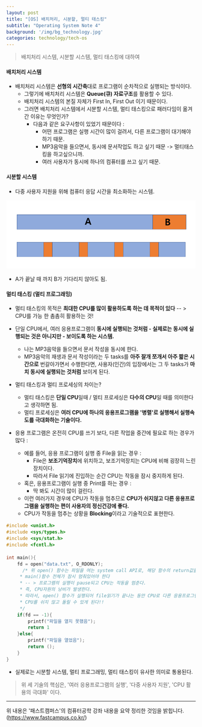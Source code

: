 ```yaml
---
layout: post
title: "[OS] 배치처리, 시분할, 멀티 태스킹"
subtitle: "Operating System Note 4"
background: '/img/bg_technology.jpg'
categories: technology/tech-os
---
```



> 배치처리 시스템, 시분할 시스템, 멀티 태스킹에 대하여



#### 배치처리 시스템

- 배치처리 시스템은 **선형의 시간축**대로 프로그램이 순차적으로 실행되는 방식이다.
  - 그렇기에 배치처리 시스템은 **Queue(큐) 자료구조**를 활용할 수 있다.
  - 배치처리 시스템의 본질 자체가 First In, First Out 이기 때문이다.
  - 그러면 배치처리 시스템에서 시분할 시스템, 멀티 태스킹으로 패러다임이 옮겨간 이유는 무엇인가? 
    - 다음과 같은 요구사항이 있었기 때문이다 : 
      - 어떤 프로그램은 실행 시간이 많이 걸려서, 다른 프로그램이 대기해야 하기 때문.
      - MP3음악을 들으면서, 동시에 문서작업도 하고 싶기 때문 -> 멀티태스킹을 하고싶으니까.
      - 여러 사용자가 동시에 하나의 컴퓨터를 쓰고 싶기 때문.




#### 시분할 시스템

- 다중 사용자 지원을 위해 컴퓨터 응답 시간을 최소화하는 시스템.

![image_1](https://github.com/Sol-cito/OS/blob/main/img/Note2_1.png?raw=true)

- A가 끝날 때 까지 B가 기다리지 않아도 됨.



#### 멀티 태스킹 (멀티 프로그래밍)

- 멀티 태스킹의 목적은 **최대한 CPU를 많이 활용하도록 하는 데 목적이 있다** -- > CPU를 가능 한 촘촘히 활용하는 것!

- 단일 CPU에서, 여러 응용프로그램이 **동시에 실행되는 것처럼 - 실제로는 동시에 실행되는 것은 아니지만 - 보이도록 하는 시스템.**
  - 나는 MP3음악을 들으면서 문서 작성을 동시에 한다.
  - MP3음악의 재생과 문서 작성이라는 두 tasks를 **아주 잘개 쪼개서 아주 짧은 시간으로** 번갈아가면서 수행한다면, 사용자(인간)의 입장에서는 그 두 tasks가 **마치 동시에 실행되는 것처럼** 보이게 된다.

- 멀티 태스킹과 멀티 프로세싱의 차이는?
  - 멀티 태스킹은 **단일 CPU**일때 / 멀티 프로세싱은 **다수의 CPU**일 때를 의미한다고 생각하면 됨.
  - 멀티 프로세싱은 **여러 CPU에 하나의 응용프로그램을 '병렬'로 실행해서 실행속도를 극대화하는 기술이다.**

- 응용 프로그램은 온전히 CPU를 쓰기 보다, 다른 작업을 중간에 필요로 하는 경우가 많다 : 
  - 예를 들어, 응용 프로그램이 실행 중 File을 읽는 경우 : 
    - File은 **보조기억장치**에 위치하고, 보조기억장치는 CPU에 비해 굉장히 느린 장치이다.
    - 따라서 File 읽기에 진입하는 순간 CPU는 작동을 잠시 중지하게 된다.
  - 혹은, 응용프로그램이 실행 중 Print를 하는 경우 : 
    - 딱 봐도 시간이 많이 걸린다.
  - 이런 여러가지 경우에 CPU가 작동을 멈추므로 **CPU가 쉬지않고 다른 응용프로그램을 실행하는 편이 사용자의 정신건강에 좋다.**
  - CPU가 작동을 멈추는 상황을 **Blocking**이라고 기술적으로 표현한다.

```c++
#include <unist.h>
#include <sys/types.h>
#include <sys/stat.h>
#include <fcntl.h>

int main(){
    fd = open("data.txt", O_RDONLY);
	  /* 위 open() 함수는 파일을 여는 system call API로, 해당 함수의 return값을 받기 전 까지는 
     * main()함수 전체가 잠시 멈춰있어야 한다 
     * -- > 프로그램의 실행이 pause되고 CPU는 작동을 멈춘다.
     * 즉, CPU자원의 낭비가 발생한다.
     * 따라서, open() 함수가 실행되어 file읽기가 끝나는 동안 CPU로 다른 응용프로그램을 실행시키면?
     * CPU를 쉬지 않고 돌릴 수 있게 된다!!
     */
    if(fd == -1){
        printf("파일을 열지 못했음");
        return 1
    }else{
        printf("파일을 열었음");
        return ();
    }
}
```



- 실제로는 시분할 시스템, 멀티 프로그래밍, 멀티 태스킹이 유사한 의미로 통용된다.



>위 세 기술의 핵심은, '여러 응용프로그램의 실행', '다중 사용자 지원', 'CPU 활용의 극대화' 이다.



---
위 내용은 '패스트캠퍼스'의 컴퓨터공학 강좌 내용을 요약 정리한 것임을 밝힙니다.
(https://www.fastcampus.co.kr/)